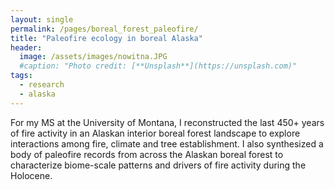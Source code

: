 ```yaml
---
layout: single
permalink: /pages/boreal_forest_paleofire/
title: "Paleofire ecology in boreal Alaska"
header:
  image: /assets/images/nowitna.JPG
  #caption: "Photo credit: [**Unsplash**](https://unsplash.com)"
tags: 
  - research
  - alaska
---
```


For my MS at the University of Montana, I reconstructed the last 450+ years of fire activity in an Alaskan interior boreal forest landscape to explore interactions among fire, climate and tree establishment. I also synthesized a body of paleofire records from across the Alaskan boreal forest to characterize biome-scale patterns and drivers of fire activity during the Holocene. 



